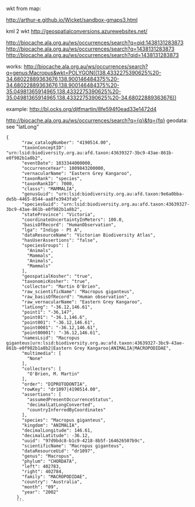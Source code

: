 wkt from map:

http://arthur-e.github.io/Wicket/sandbox-gmaps3.html

kml 2 wkt
http://geospatialconversions.azurewebsites.net/

http://biocache.ala.org.au/ws/occurrences/search?q=qid:1438131283873
http://biocache.ala.org.au/ws/occurrences/search?q=1438131283873
http://biocache.ala.org.au/ws/occurrences/search?qid=1438131283873

works:
http://biocache.ala.org.au/ws/occurrences/search?q=genus:Macropus&wkt=POLYGON((138.4332275390625%20-34.68022889363676,138.900146484375%20-34.68022889363676,138.900146484375%20-35.04981365914965,138.4332275390625%20-35.04981365914965,138.4332275390625%20-34.68022889363676))


example:
http://bl.ocks.org/djtfmartin/8fe594f0ead33e1472d4

http://biocache.ala.org.au/ws/occurrences/search?q={q}&fq={fq}
geodata: see "latLong"

```
{
      "raw_catalogNumber": "4190514.00",
      "taxonConceptID": "urn:lsid:biodiversity.org.au:afd.taxon:43639327-3bc9-43ae-861b-e0f982b1a8b2",
      "eventDate": 1033344000000,
      "occurrenceYear": 1009843200000,
      "vernacularName": "Eastern Grey Kangaroo",
      "taxonRank": "species",
      "taxonRankID": 7000,
      "classs": "MAMMALIA",
      "genusGuid": "urn:lsid:biodiversity.org.au:afd.taxon:9e6a0bba-de5b-4465-8544-aa8fe3943fab",
      "speciesGuid": "urn:lsid:biodiversity.org.au:afd.taxon:43639327-3bc9-43ae-861b-e0f982b1a8b2",
      "stateProvince": "Victoria",
      "coordinateUncertaintyInMeters": 100.0,
      "basisOfRecord": "HumanObservation",
      "lga": "Indigo - Pt A",
      "dataResourceName": "Victorian Biodiversity Atlas",
      "hasUserAssertions": "false",
      "speciesGroups": [
        "Animals",
        "Mammals",
        "Animals",
        "Mammals"
      ],
      "geospatialKosher": "true",
      "taxonomicKosher": "true",
      "collector": "Martin O'Brien",
      "raw_scientificName": "Macropus giganteus",
      "raw_basisOfRecord": "Human observation",
      "raw_vernacularName": "Eastern Grey Kangaroo",
      "latLong": "-36.12,146.61",
      "point1": "-36,147",
      "point01": "-36.1,146.6",
      "point001": "-36.12,146.61",
      "point0001": "-36.12,146.61",
      "point00001": "-36.12,146.61",
      "namesLsid": "Macropus giganteus|urn:lsid:biodiversity.org.au:afd.taxon:43639327-3bc9-43ae-861b-e0f982b1a8b2|Eastern Grey Kangaroo|ANIMALIA|MACROPODIDAE",
      "multimedia": [
        "None"
      ],
      "collectors": [
        "O'Brien, M. Martin"
      ],
      "order": "DIPROTODONTIA",
      "rowKey": "dr1097|4190514.00",
      "assertions": [
        "assumedPresentOccurrenceStatus",
        "decimalLatLongConverted",
        "countryInferredByCoordinates"
      ],
      "species": "Macropus giganteus",
      "kingdom": "ANIMALIA",
      "decimalLongitude": 146.61,
      "decimalLatitude": -36.12,
      "uuid": "97d9bdc8-b1c9-4218-8b5f-164626507b9c",
      "scientificName": "Macropus giganteus",
      "dataResourceUid": "dr1097",
      "genus": "Macropus",
      "phylum": "CHORDATA",
      "left": 402783,
      "right": 402784,
      "family": "MACROPODIDAE",
      "country": "Australia",
      "month": "09",
      "year": "2002"
    },
    ```
